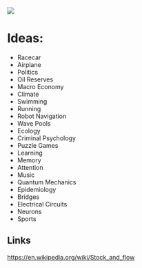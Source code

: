 
<img src= "https://www.nist.gov/sites/default/files/styles/2800_x_2800_limit/public/images/2021/08/23/NIST.SP_.1247.png">

# Ideas:

* Racecar
* Airplane
* Politics
* Oil Reserves
* Macro Economy
* Climate
* Swimming
* Running
* Robot Navigation
* Wave Pools
* Ecology
* Criminal Psychology
* Puzzle Games
* Learning
* Memory
* Attention
* Music
* Quantum Mechanics
* Epidemiology
* Bridges
* Electrical Circuits
* Neurons
* Sports

## Links
https://en.wikipedia.org/wiki/Stock_and_flow
